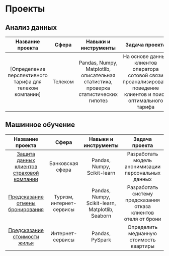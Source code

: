 <!--### Hi there 👋


**sashitina/sashitina** is a ✨ _special_ ✨ repository because its `README.md` (this file) appears on your GitHub profile.

Here are some ideas to get you started:

- 🔭 I’m currently working on ...
- 🌱 I’m currently learning ...
- 👯 I’m looking to collaborate on ...
- 🤔 I’m looking for help with ...
- 💬 Ask me about ...
- 📫 How to reach me: ...
- 😄 Pronouns: ...
- ⚡ Fun fact: ...
-->

# Проекты
## Анализ данных

| Название проекта                                      | Сфера | Навыки и инструменты       | Задача проекта               |
|:-----------------------------------------------------:|:------------------------:|:------------------------:|:---------------------------: |
|[Определение перспективного тарифа для телеком компании]| Телеком | Pandas, Numpy, Matplotlib, описательная статистика, проверка статистических гипотез | На основе данных клиентов оператора сотовой связи проанализировать поведение клиентов и поиск оптимального тарифа |

## Машинное обучение

| Название проекта                                      | Сфера | Навыки и инструменты        | Задача проекта              |
|:-----------------------------------------------------:|:------------------------:|:------------------------:|:---------------------------:|
|[Защита данных клиентов страховой компании](https://github.com/sashitina/personal-data-protection)| Банковская сфера | Pandas, Numpy, Scikit-learn | Разработать модель анонимизации персональных данных |
|[Предсказание отмены бронирования](https://github.com/sashitina/churn-prediction) | Туризм, интернет-сервисы | Pandas, Numpy, Scikit-learn, Matplotlib, Seaborn | Разработать систему предсказания отказа клиентов отеля от брони |
|[Предсказание стоимости жилья](https://github.com/sashitina/predicting-house-prices-pyspark) | Интернет-сервисы | Pandas, PySpark | Определить медианную стоимость квартиры |
